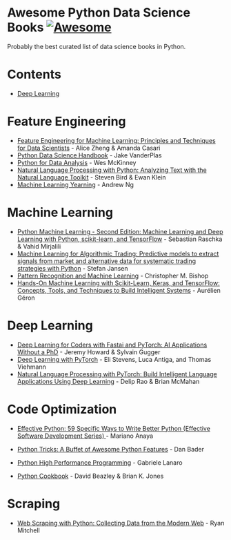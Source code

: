 # Awesome Python Data Science Books [![Awesome](https://awesome.re/badge.svg)](https://github.com/khuyentran1401/awesome-Python-data-science-books#readme) 
Probably the best curated list of data science books in Python.

# Contents
* [Deep Learning](#deep-learning)
# Feature Engineering
* [Feature Engineering for Machine Learning: Principles and Techniques for Data Scientists](https://www.amazon.com/Feature-Engineering-Machine-Learning-Principles/dp/1491953241) - Alice Zheng & Amanda Casari
* [Python Data Science Handbook](https://jakevdp.github.io/PythonDataScienceHandbook/) - Jake VanderPlas
* [Python for Data Analysis](https://www.oreilly.com/library/view/python-for-data/9781449323592/) - Wes McKinney
* [Natural Language Processing with Python: Analyzing Text with the Natural Language Toolkit](https://www.amazon.com/Natural-Language-Processing-Python-Analyzing/dp/0596516495) - Steven Bird & Ewan Klein 
* [Machine Learning Yearning](https://www.deeplearning.ai/machine-learning-yearning/) - Andrew Ng

# Machine Learning
* [Python Machine Learning - Second Edition: Machine Learning and Deep Learning with Python, scikit-learn, and TensorFlow](https://www.amazon.com/Python-Machine-Learning-scikit-learn-TensorFlow/dp/1787125939) - Sebastian Raschka &  Vahid Mirjalili 
* [Machine Learning for Algorithmic Trading: Predictive models to extract signals from market and alternative data for systematic trading strategies with Python](https://www.amazon.com/Machine-Learning-Algorithmic-Trading-alternative/dp/1839217715) - Stefan Jansen
* [Pattern Recognition and Machine Learning](https://www.amazon.com/Pattern-Recognition-Learning-Information-Statistics/dp/0387310738)  - Christopher M. Bishop 
* [Hands-On Machine Learning with Scikit-Learn, Keras, and TensorFlow: Concepts, Tools, and Techniques to Build Intelligent Systems](https://www.amazon.com/Hands-Machine-Learning-Scikit-Learn-TensorFlow/dp/1492032646) - Aurélien Géron
# Deep Learning

* [Deep Learning for Coders with Fastai and PyTorch: AI Applications Without a PhD](https://www.amazon.com/Deep-Learning-Coders-fastai-PyTorch/dp/1492045527) - Jeremy Howard & Sylvain Gugger  
* [Deep Learning with PyTorch](https://www.manning.com/books/deep-learning-with-pytorch) - Eli Stevens, Luca Antiga, and Thomas Viehmann
* [Natural Language Processing with PyTorch: Build Intelligent Language Applications Using Deep Learning](https://www.amazon.com/Natural-Language-Processing-PyTorch-Applications/dp/1491978236) - Delip Rao & Brian McMahan
# Code Optimization

* [Effective Python: 59 Specific Ways to Write Better Python (Effective Software Development Series) ](https://www.amazon.com/Effective-Python-Specific-Software-Development-ebook/dp/B00TKGY0GU) - Mariano Anaya

* [Python Tricks: A Buffet of Awesome Python Features](https://www.amazon.com/Python-Tricks-Buffet-Awesome-Features/dp/1775093301) - Dan Bader

* [Python High Performance Programming](https://www.amazon.com/Python-Performance-Programming-Gabriele-Lanaro/dp/1783288450) - Gabriele Lanaro 

* [Python Cookbook](https://www.amazon.com/Python-Cookbook-Third-David-Beazley/dp/1449340377) - David Beazley & Brian K. Jones

# Scraping
* [Web Scraping with Python: Collecting Data from the Modern Web](https://www.amazon.com/Web-Scraping-Python-Collecting-Modern/dp/1491910291) - Ryan Mitchell

